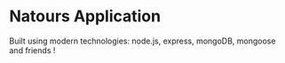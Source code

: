 # Natours Application

Built using modern technologies: node.js, express, mongoDB, mongoose and friends !
